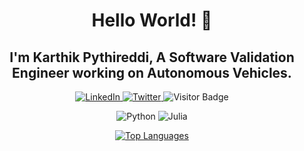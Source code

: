 <h1 align="center">Hello World! 👋</h1>

<h2 align="center">I'm Karthik Pythireddi, A Software Validation Engineer working on Autonomous Vehicles.</h2>

<p align="center">
  <a href="https://www.linkedin.com/in/karthikpythireddi/">
    <img src="https://img.shields.io/badge/LinkedIn-In-blue" alt="LinkedIn">
  </a>
  <a href="https://twitter.com/karthikitis">
    <img src="https://img.shields.io/twitter/follow/karthikitis?style=for-the-badge&logo=twitter&logoColor=white" alt="Twitter">
  </a>
  <img src="https://visitor-badge.laobi.icu/badge?page_id=karthikpythireddi" alt="Visitor Badge">
</p>

<p align="center">
  <img src="https://img.shields.io/badge/Python-3776AB?style=for-the-badge&logo=python&logoColor=white" alt="Python">
  <img src="https://img.shields.io/badge/Julia-9558B2?style=for-the-badge&logo=julia&logoColor=white" alt="Julia">
</p>

<p align="center">
  <a href="https://github.com/karthikpythireddi/github-readme-stats">
    <img src="https://github-readme-stats.vercel.app/api/top-langs/?username=karthikpythireddi&layout=compact" alt="Top Languages">
  </a>
</p>
